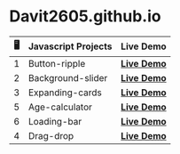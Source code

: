 # Davit2605.github.io

| 🖥️ | Javascript Projects | Live Demo                                                       |
|:---:|---------------------|:---------------------------------------------------------------:|
| 1   | Button-ripple       | **[Live Demo](https://davit2605.github.io/Button-ripple/)**     |
| 2   | Background-slider   | **[Live Demo](https://davit2605.github.io/Background-slider/)** |
| 3   | Expanding-cards     | **[Live Demo](https://davit2605.github.io/Expanding-cards/)**   |
|5|Age-calculator|**[Live Demo](https://davit2605.github.io/Age-calculator/)**|
|6|Loading-bar|**[Live Demo](https://davit2605.github.io/Loading-bar/)**|
| 4   | Drag-drop     | **[Live Demo](https://davit2605.github.io/Drag-drop/)**   |
